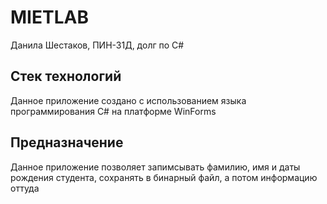 # MIETLAB
Данила Шестаков, ПИН-31Д, долг по C#

## Стек технологий
Данное приложение создано с использованием языка программирования C# на платформе WinForms

## Предназначение
Данное приложение позволяет запимсывать фамилию, имя и даты рождения студента, сохранять в бинарный файл, а потом информацию оттуда
